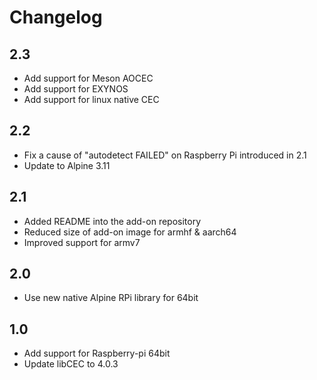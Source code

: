 # Changelog

## 2.3

- Add support for Meson AOCEC
- Add support for EXYNOS
- Add support for linux native CEC

## 2.2

- Fix a cause of "autodetect FAILED" on Raspberry Pi introduced in 2.1
- Update to Alpine 3.11

## 2.1

- Added README into the add-on repository
- Reduced size of add-on image for armhf & aarch64
- Improved support for armv7

## 2.0

- Use new native Alpine RPi library for 64bit

## 1.0

- Add support for Raspberry-pi 64bit
- Update libCEC to 4.0.3
